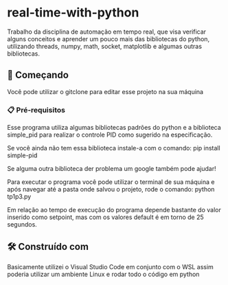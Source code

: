 # real-time-with-python
Trabalho da disciplina de automação em tempo real, que visa verificar alguns conceitos e aprender um pouco mais das bibliotecas do python, utilizando threads, numpy, math, socket, matplotlib e algumas outras bibliotecas.

## 🚀 Começando
Você pode utilizar o gitclone para editar esse projeto na sua máquina

### 📋 Pré-requisitos
Esse programa utiliza algumas bibliotecas padrões do python e a biblioteca simple_pid para realizar o controle PID como sugerido na especificação.

Se você ainda não tem essa biblioteca instale-a com o comando: pip install simple-pid

Se alguma outra biblioteca der problema um google também pode ajudar!

Para executar o programa você pode utilizar o terminal de sua máquina e após navegar até a pasta onde salvou o projeto, rode o comando: python tp1p3.py

Em relação ao tempo de execução do programa depende bastante do valor inserido como setpoint, mas com os valores default é em torno de 25 segundos.

## 🛠️ Construído com

Basicamente utilizei o Visual Studio Code em conjunto com o WSL assim poderia utilizar um ambiente Linux e rodar todo o código em python